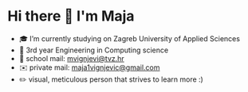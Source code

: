 # Hi there 👋 I'm Maja
- 🎓 I’m currently studying on Zagreb University of Applied Sciences
- 🌱 3rd year Engineering in Computing science
- 📧 school mail: mvignjevi@tvz.hr
- ✉️ private mail: maja1vignjevic@gmail.com
- ✏️ visual, meticulous person that strives to learn more :)
